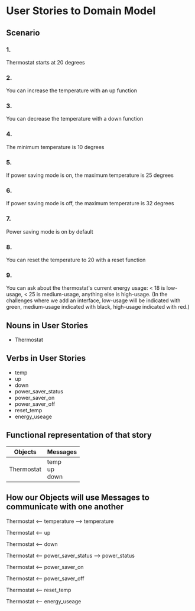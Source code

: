 # User Stories to Domain Model

## Scenario

### 1.
Thermostat starts at 20 degrees

### 2.
You can increase the temperature with an up function
### 3.
You can decrease the temperature with a down function
### 4.
The minimum temperature is 10 degrees
### 5.
If power saving mode is on, the maximum temperature is 25 degrees
### 6.
If power saving mode is off, the maximum temperature is 32 degrees
### 7.
Power saving mode is on by default
### 8.
You can reset the temperature to 20 with a reset function
### 9.
You can ask about the thermostat's current energy usage: < 18 is low-usage, < 25 is medium-usage, anything else is high-usage.
(In the challenges where we add an interface, low-usage will be indicated with green, medium-usage indicated with black, high-usage indicated with red.)

## Nouns in User Stories
- Thermostat

## Verbs in User Stories
- temp
- up
- down
- power_saver_status
- power_saver_on
- power_saver_off
- reset_temp
- energy_useage


##  Functional representation of that story

| Objects         | Messages                              |
|-----------------|---------------------------------------|
| Thermostat      |temp<br>up<br>down<br>                 |


## How our Objects will use Messages to communicate with one another
Thermostat <-- temperature --> temperature

Thermostat <-- up

Thermostat <-- down

Thermostat <-- power_saver_status --> power_status

Thermostat <-- power_saver_on

Thermostat <-- power_saver_off

Thermostat <-- reset_temp

Thermostat <-- energy_useage
